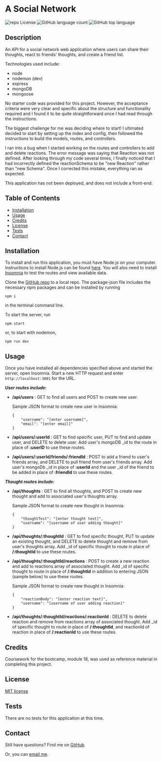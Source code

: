 # A Social Network

![repo License](https://img.shields.io/github/license/rbkeyes/team-profile-generator?color=green)
![GitHub language count](https://img.shields.io/github/languages/count/rbkeyes/team-profile-generator?color=purple)
![GitHub top language](https://img.shields.io/github/languages/top/rbkeyes/team-profile-generator)


## Description

An API for a social network web application where users can share their thoughts, react to friends' thoughts, and create a friend list.

Technologies used include: 
- node
- nodemon (dev)
- express
- mongoDB
- mongoose

No starter code was provided for this project. However, the acceptance criteria were very clear and specific about the structure and functionality required and I found it to be quite straightforward once I had read through the instructions. 

The biggest challenge for me was deciding where to start! I ultimated decided to start by setting up the index and config, then followed the instructions to build the models, routes, and controllers. 

I ran into a bug when I started working on the routes and controllers to add and delete reactions. The error message was saying that Reaction was not defined. After looking through my code several times, I finally noticed that I had incorrectly defined the reactionSchema to be "new Reaction" rather than "new Schema". Once I corrected this mistake, everything ran as expected. 

This application has not been deployed, and does not include a front-end.



## Table of Contents

- [Installation](#installation)
- [Usage](#usage)
- [Credits](#credits)
- [License](#license)
- [Tests](#tests)
- [Contact](#contact)


## Installation


To install and run this application, you must have Node.js on your computer. Instructions to install Node.js can be found [here](https://nodejs.org/en/). You will also need to install [Insomnia](https://insomnia.rest/) to test the routes and view available data.

Clone the [GitHub repo](https://github.com/rbkeyes/a-social-network) to a local repo. The package-json file includes the necessary npm packages and can be installed by running 
```
npm i
```
in the terminal command line. 

To start the server, run
``` 
npm start
```
or, to start with nodemon, 
```
npm run dev
```

## Usage

Once you have installed all dependencies specified above and started the server, open Insomnia. Start a new HTTP request and enter `http://localhost:3001` for the URL. 

***User routes include:***

- **/api/users** : GET to find all users and POST to create new user.
    
    Sample JSON format to create new user in Insomnia:
    ```
    {
        "username": "[enter username]",
        "email": "[enter email]"
    }
    ```

- **/api/users/:userId** : GET to find specific user, PUT to find and update user, and DELETE to delete user. Add user's mongoDB _id to the route in place of **:userID** to use these routes.

- **/api/users/:userId/friends/:friendId** : POST to add a friend to user's friends array, and DELETE to pull friend from user's friends array. Add user's mongoDb _id in place of **:userId** and the user _id of the friend to be added in place of **:friendId** to use these routes.

***Thought routes include:***

- **/api/thoughts** : GET to find all thoughts, and POST to create new thought and add to associated user's thoughts array. 

    Sample JSON format to create new thought in Insomnia:
    ```
    {
        "thoughtTest": "[enter thought text]",
        "username": "[username of user adding thought]"
    }
    ```

- **/api/thoughts/:thoughtId** : GET to find specific thought, PUT to update an existing thought, and DELETE to delete thought and remove from user's thoughts array. Add _id of specific thought to route in place of **/:thoughtId** to use these routes.

- **/api/thoughts/:thoughtId/reactions** : POST to create a new reaction and add to reactions array of associated thought. Add _id of specific thought to route in place of **/:thoughtId** in addition to entering JSON (sample below) to use these routes.

    Sample JSON format to create new thought in Insomnia:
    ```
    {
        "reactionBody": "[enter reaction text]",
        "username": "[username of user adding reaction]"
    }
    ```

- **/api/thoughts/:thoughtId/reactions/:reactionId** : DELETE to delete reaction and remove from reactions array of associated thought. Add _id of specific thought to route in place of **/:thoughtId**, and reactionId of reaction in place of **/:reactionId** to use these routes.

## Credits

Coursework for the bootcamp, module 18, was used as reference material in completing this project.


## License

[MIT license](./LICENSE)


## Tests

There are no tests for this application at this time.


## Contact

Still have questions? Find me on [GitHub](https://github.com/rbkeyes).

Or, you can [email me](mailto:rbkeyes@gmail.com).

